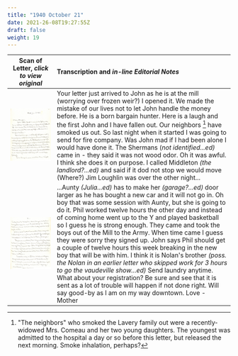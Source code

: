```yaml
---
title: "1940 October 21"
date: 2021-26-08T19:27:55Z
draft: false
weight: 19
---
```

| Scan of Letter, *click to view original* | Transcription and *in-line Editorial Notes* |
| :---: | :--- |
| ![](img221.jpg?height=700px) | Your letter just arrived to John as he is at the mill (worrying over frozen weir?) I opened it.  We made the mistake of our lives not to let John handle the money before.  He is a born bargain hunter. Here is a laugh and the first John and I have fallen out.  Our neighbors [^1] have smoked us out.   So last night when it started I was going to send for fire company.  Was John mad if I had been alone I would have done it.  The Shermans (*not identified...ed)* came in - they said it was not wood odor.  Oh it was awful.  I think she does it on purpose.  I called Middleton *(the landlord?...ed)* and said if it dod not stop we would move (Where?)  Jim Loughlin was over the other night... |
| ![](img222.jpg?height=700px)  | ...Aunty *(Julia...ed)* has to make her *(garage?...ed)* door larger as he has bought a new car and it will not go in.  Oh boy that was some session with Aunty, but she is going to do it.  Phil worked twelve hours the other day and instead of coming home went up to the Y and played basketball so I guess he is strong enough.  They came and took the boys out of the Mill to the Army.  When time came I guess they were sorry they signed up.  John says Phil should get a couple of twelve hours this week breaking in the new boy that will be with him.  I think it is Nolan's brother *(poss. the Nolan in an earlier letter who skipped work for 3 hours to go the vaudeville show...ed)* Send laundry anytime.  What about your registration? Be sure and see that it is sent as a lot of trouble will happen if not done right.  Will say good-by as I am on my way downtown.  Love - Mother |

[^1]: "The neighbors" who smoked the Lavery family out were a recently-widowed Mrs. Comeau and her two young daughters.  The youngest was admitted to the hospital a day or so before this letter, but released the next morning.  Smoke inhalation, perhaps?

